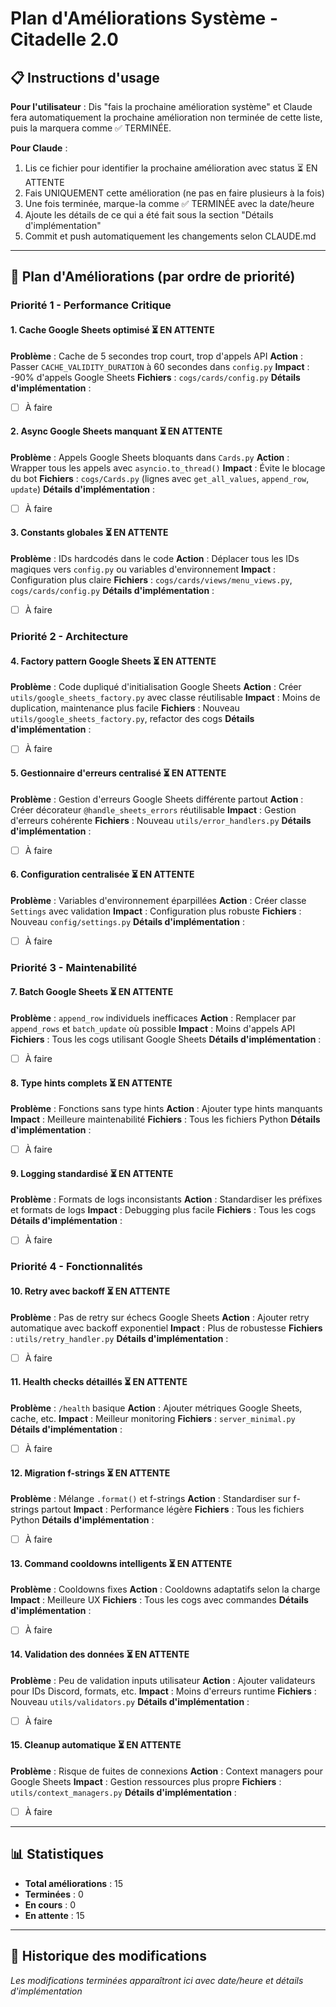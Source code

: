# Plan d'Améliorations Système - Citadelle 2.0

## 📋 Instructions d'usage

**Pour l'utilisateur** : Dis "fais la prochaine amélioration système" et Claude fera automatiquement la prochaine amélioration non terminée de cette liste, puis la marquera comme ✅ TERMINÉE.

**Pour Claude** : 
1. Lis ce fichier pour identifier la prochaine amélioration avec status ⏳ EN ATTENTE
2. Fais UNIQUEMENT cette amélioration (ne pas en faire plusieurs à la fois)
3. Une fois terminée, marque-la comme ✅ TERMINÉE avec la date/heure
4. Ajoute les détails de ce qui a été fait sous la section "Détails d'implémentation"
5. Commit et push automatiquement les changements selon CLAUDE.md

---

## 🎯 Plan d'Améliorations (par ordre de priorité)

### Priorité 1 - Performance Critique

#### 1. Cache Google Sheets optimisé ⏳ EN ATTENTE
**Problème** : Cache de 5 secondes trop court, trop d'appels API
**Action** : Passer `CACHE_VALIDITY_DURATION` à 60 secondes dans `config.py`
**Impact** : -90% d'appels Google Sheets
**Fichiers** : `cogs/cards/config.py`
**Détails d'implémentation** :
- [ ] À faire

#### 2. Async Google Sheets manquant ⏳ EN ATTENTE
**Problème** : Appels Google Sheets bloquants dans `Cards.py`
**Action** : Wrapper tous les appels avec `asyncio.to_thread()`
**Impact** : Évite le blocage du bot
**Fichiers** : `cogs/Cards.py` (lignes avec `get_all_values`, `append_row`, `update`)
**Détails d'implémentation** :
- [ ] À faire

#### 3. Constants globales ⏳ EN ATTENTE
**Problème** : IDs hardcodés dans le code
**Action** : Déplacer tous les IDs magiques vers `config.py` ou variables d'environnement
**Impact** : Configuration plus claire
**Fichiers** : `cogs/cards/views/menu_views.py`, `cogs/cards/config.py`
**Détails d'implémentation** :
- [ ] À faire

### Priorité 2 - Architecture

#### 4. Factory pattern Google Sheets ⏳ EN ATTENTE
**Problème** : Code dupliqué d'initialisation Google Sheets
**Action** : Créer `utils/google_sheets_factory.py` avec classe réutilisable
**Impact** : Moins de duplication, maintenance plus facile
**Fichiers** : Nouveau `utils/google_sheets_factory.py`, refactor des cogs
**Détails d'implémentation** :
- [ ] À faire

#### 5. Gestionnaire d'erreurs centralisé ⏳ EN ATTENTE
**Problème** : Gestion d'erreurs Google Sheets différente partout
**Action** : Créer décorateur `@handle_sheets_errors` réutilisable
**Impact** : Gestion d'erreurs cohérente
**Fichiers** : Nouveau `utils/error_handlers.py`
**Détails d'implémentation** :
- [ ] À faire

#### 6. Configuration centralisée ⏳ EN ATTENTE
**Problème** : Variables d'environnement éparpillées
**Action** : Créer classe `Settings` avec validation
**Impact** : Configuration plus robuste
**Fichiers** : Nouveau `config/settings.py`
**Détails d'implémentation** :
- [ ] À faire

### Priorité 3 - Maintenabilité

#### 7. Batch Google Sheets ⏳ EN ATTENTE
**Problème** : `append_row` individuels inefficaces
**Action** : Remplacer par `append_rows` et `batch_update` où possible
**Impact** : Moins d'appels API
**Fichiers** : Tous les cogs utilisant Google Sheets
**Détails d'implémentation** :
- [ ] À faire

#### 8. Type hints complets ⏳ EN ATTENTE
**Problème** : Fonctions sans type hints
**Action** : Ajouter type hints manquants
**Impact** : Meilleure maintenabilité
**Fichiers** : Tous les fichiers Python
**Détails d'implémentation** :
- [ ] À faire

#### 9. Logging standardisé ⏳ EN ATTENTE
**Problème** : Formats de logs inconsistants
**Action** : Standardiser les préfixes et formats de logs
**Impact** : Debugging plus facile
**Fichiers** : Tous les cogs
**Détails d'implémentation** :
- [ ] À faire

### Priorité 4 - Fonctionnalités

#### 10. Retry avec backoff ⏳ EN ATTENTE
**Problème** : Pas de retry sur échecs Google Sheets
**Action** : Ajouter retry automatique avec backoff exponentiel
**Impact** : Plus de robustesse
**Fichiers** : `utils/retry_handler.py`
**Détails d'implémentation** :
- [ ] À faire

#### 11. Health checks détaillés ⏳ EN ATTENTE
**Problème** : `/health` basique
**Action** : Ajouter métriques Google Sheets, cache, etc.
**Impact** : Meilleur monitoring
**Fichiers** : `server_minimal.py`
**Détails d'implémentation** :
- [ ] À faire

#### 12. Migration f-strings ⏳ EN ATTENTE
**Problème** : Mélange `.format()` et f-strings
**Action** : Standardiser sur f-strings partout
**Impact** : Performance légère
**Fichiers** : Tous les fichiers Python
**Détails d'implémentation** :
- [ ] À faire

#### 13. Command cooldowns intelligents ⏳ EN ATTENTE
**Problème** : Cooldowns fixes
**Action** : Cooldowns adaptatifs selon la charge
**Impact** : Meilleure UX
**Fichiers** : Tous les cogs avec commandes
**Détails d'implémentation** :
- [ ] À faire

#### 14. Validation des données ⏳ EN ATTENTE
**Problème** : Peu de validation inputs utilisateur
**Action** : Ajouter validateurs pour IDs Discord, formats, etc.
**Impact** : Moins d'erreurs runtime
**Fichiers** : Nouveau `utils/validators.py`
**Détails d'implémentation** :
- [ ] À faire

#### 15. Cleanup automatique ⏳ EN ATTENTE
**Problème** : Risque de fuites de connexions
**Action** : Context managers pour Google Sheets
**Impact** : Gestion ressources plus propre
**Fichiers** : `utils/context_managers.py`
**Détails d'implémentation** :
- [ ] À faire

---

## 📊 Statistiques

- **Total améliorations** : 15
- **Terminées** : 0
- **En cours** : 0
- **En attente** : 15

---

## 📝 Historique des modifications

*Les modifications terminées apparaîtront ici avec date/heure et détails d'implémentation*